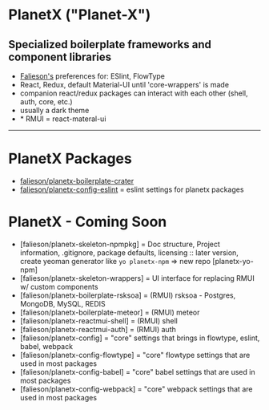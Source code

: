 PlanetX ("Planet-X")
======

Specialized boilerplate frameworks and component libraries
------
- [Falieson's](https://github.com/Falieson) preferences for: ESlint, FlowType
- React, Redux, default Material-UI until 'core-wrappers' is made
- companion react/redux packages can interact with each other (shell, auth, core, etc.)
- usually a dark theme
- \* RMUI = react-materal-ui


---

# PlanetX Packages
- [falieson/planetx-boilerplate-crater](https://github.com/Falieson/planetx-boilerplate-crater)
- [falieson/planetx-config-eslint](https://github.com/Falieson/planetx-config-eslint) = eslint settings for planetx packages

# PlanetX - Coming Soon
- [falieson/planetx-skeleton-npmpkg] = Doc structure, Project information, .gitignore, package defaults, licensing :: later version, create yeoman generator like `yo planetx-npm` => new repo [planetx-yo-npm]
- [falieson/planetx-skeleton-wrappers] = UI interface for replacing RMUI w/ custom components
- [falieson/planetx-boilerplate-rsksoa] = (RMUI) rsksoa - Postgres, MongoDB, MySQL, REDIS
- [falieson/planetx-boilerplate-meteor] = (RMUI) meteor
- [falieson/planetx-reactmui-shell] = (RMUI) shell
- [falieson/planetx-reactmui-auth] = (RMUI) auth
- [falieson/planetx-config] = "core" settings that brings in flowtype, eslint, babel, webpack
- [falieson/planetx-config-flowtype] = "core" flowtype settings that are used in most packages
- [falieson/planetx-config-babel] = "core" babel settings that are used in most packages
- [falieson/planetx-config-webpack] = "core" webpack settings that are used in most packages
